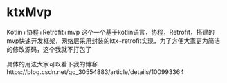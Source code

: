 # ktxMvp
Kotlin+协程+Retrofit+mvp    这个一个基于kotlin语言，协程，Retrofit，搭建的mvp快速开发框架，网络层采用封装的ktx+retrofit实现，为了方便大家更为简洁的修改源码，这个我就不打包了

具体的用法大家可以看下我的博客https://blog.csdn.net/qq_30554883/article/details/100993364
